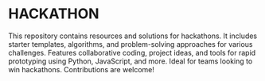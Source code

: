 # HACKATHON
This repository contains resources and solutions for hackathons. It includes starter templates, algorithms, and problem-solving approaches for various challenges. Features collaborative coding, project ideas, and tools for rapid prototyping using Python, JavaScript, and more. Ideal for teams looking to win hackathons. Contributions are welcome!

